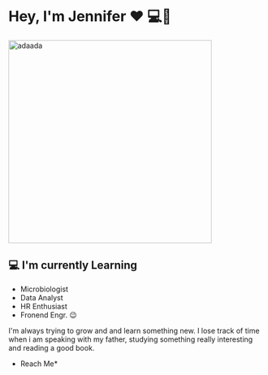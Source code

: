 # Hey, I'm Jennifer :heart: 💻👋

<img src="https://user-images.githubusercontent.com/114662139/197970631-235ede32-3055-47f5-8001-2049b5e9ebb7.jpg" alt="adaada" width="400" height="400">


## 💻 I'm currently Learning

- Microbiologist
- Data Analyst
- HR Enthusiast
- Fronend Engr. 😉


 I'm always trying to grow and and learn something new. I lose track of time when i am speaking with my father, studying something really interesting and reading a good book.
 
 * Reach Me*
 



